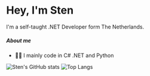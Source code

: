 # Hey, I'm Sten

I'm a self-taught .NET Developer form The Netherlands.

##### About me
- 👨‍💻 I mainly code in C# .NET and Python

![Sten's GitHub stats](https://github-readme-stats.vercel.app/api?username=sten-code&show_icons=true&theme=dracula&custom_title=My%20Statistics)
![Top Langs](https://github-readme-stats.vercel.app/api/top-langs/?username=sten-code&layout=compact&theme=dracula)
